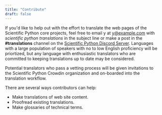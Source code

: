 ```yaml
---
title: "Contribute"
draft: false
---
```


If you'd like to help out with the effort to translate the web pages of the Scientific Python core projects, feel free to email y at y@example.com with *scientific python translations* in the subject line or make a post in the **#translations** channel on the [Scientific Python Discord Server](https://discord.com/invite/vur45CbwMz). Languages with a large population of speakers with no to low English proficiency will be priortized, but any language with enthusiastic translators who are committed to keeping translations up to date may be considered.

Potential translators who pass a vetting process will be given invitations to the Scientific Python Crowdin organization and on-boarded into the translation workflow.

There are several ways contributors can help:

* Make translations of web site content.
* Proofread existing translations.
* Make glossaries of technical terms.
